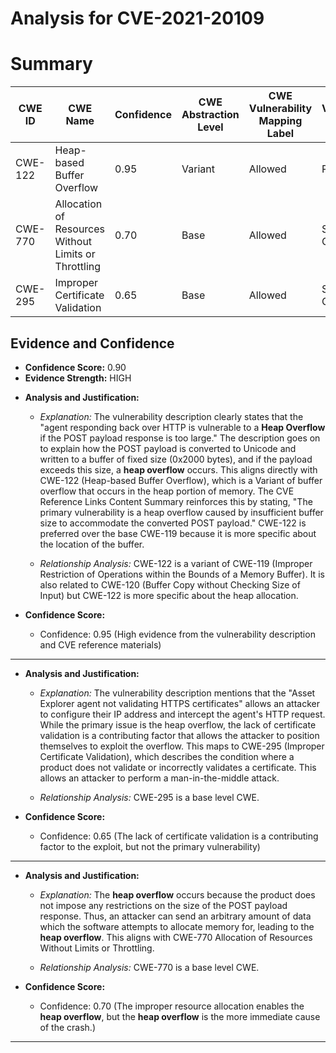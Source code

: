 # Analysis for CVE-2021-20109

# Summary
| CWE ID | CWE Name | Confidence | CWE Abstraction Level | CWE Vulnerability Mapping Label | CWE-Vulnerability Mapping Notes |
|---|---|---|---|---|---|
| CWE-122 | Heap-based Buffer Overflow | 0.95 | Variant | Allowed | Primary CWE |
| CWE-770 | Allocation of Resources Without Limits or Throttling | 0.70 | Base | Allowed | Secondary Candidate |
| CWE-295 | Improper Certificate Validation | 0.65 | Base | Allowed | Secondary Candidate |

## Evidence and Confidence

*   **Confidence Score:** 0.90
*   **Evidence Strength:** HIGH

- **Analysis and Justification:**  
  - *Explanation:* The vulnerability description clearly states that the "agent responding back over HTTP is vulnerable to a **Heap Overflow** if the POST payload response is too large." The description goes on to explain how the POST payload is converted to Unicode and written to a buffer of fixed size (0x2000 bytes), and if the payload exceeds this size, a **heap overflow** occurs. This aligns directly with CWE-122 (Heap-based Buffer Overflow), which is a Variant of buffer overflow that occurs in the heap portion of memory. The CVE Reference Links Content Summary reinforces this by stating, "The primary vulnerability is a heap overflow caused by insufficient buffer size to accommodate the converted POST payload."
CWE-122 is preferred over the base CWE-119 because it is more specific about the location of the buffer.

  - *Relationship Analysis:* CWE-122 is a variant of CWE-119 (Improper Restriction of Operations within the Bounds of a Memory Buffer). It is also related to CWE-120 (Buffer Copy without Checking Size of Input) but CWE-122 is more specific about the heap allocation.

- **Confidence Score:**  
  - Confidence: 0.95 (High evidence from the vulnerability description and CVE reference materials)

---

- **Analysis and Justification:**  
  - *Explanation:* The vulnerability description mentions that the "Asset Explorer agent not validating HTTPS certificates" allows an attacker to configure their IP address and intercept the agent's HTTP request. While the primary issue is the heap overflow, the lack of certificate validation is a contributing factor that allows the attacker to position themselves to exploit the overflow. This maps to CWE-295 (Improper Certificate Validation), which describes the condition where a product does not validate or incorrectly validates a certificate. This allows an attacker to perform a man-in-the-middle attack.

  - *Relationship Analysis:* CWE-295 is a base level CWE.

- **Confidence Score:**  
  - Confidence: 0.65 (The lack of certificate validation is a contributing factor to the exploit, but not the primary vulnerability)

---

- **Analysis and Justification:**  
  - *Explanation:* The **heap overflow** occurs because the product does not impose any restrictions on the size of the POST payload response. Thus, an attacker can send an arbitrary amount of data which the software attempts to allocate memory for, leading to the **heap overflow**. This aligns with CWE-770 Allocation of Resources Without Limits or Throttling.

  - *Relationship Analysis:* CWE-770 is a base level CWE.

- **Confidence Score:**  
  - Confidence: 0.70 (The improper resource allocation enables the **heap overflow**, but the **heap overflow** is the more immediate cause of the crash.)

---